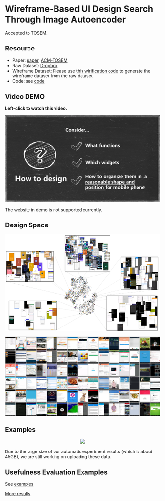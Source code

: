 Wireframe-Based UI Design Search Through Image Autoencoder
============================================================

Accepted to TOSEM.

## Resource

- Paper: [paper](./tosem2020-uisearch-jieshan.pdf), [ACM-TOSEM](https://dl.acm.org/doi/abs/10.1145/3391613)
- Raw Dataset: [Dropbox](https://www.dropbox.com/sh/kfkhevxykzwputb/AAAhL6ipmOg4zZn4jUL_myF0a?dl=0)
- Wireframe Dataset: Please use [this wirification code](./code/wirification.py) to generate the wireframe dataset from the raw dataset
- Code: see [code](./code)


## Video DEMO
<p><b>Left-click to watch this video.</b></p>

[![](./assets/how.PNG)](https://youtu.be/S9tQZWY1UrY "UI Design Search Demo")

The website in demo is not supported currently.

## Design Space
<p align="center"><img src="./assets/DesignSpace.png"></p>

<p align="center"><img src="./assets/database.png"></p>


## Examples
<p align="center"><img src="./assets/approach_example.png"></p>

Due to the large size of our automatic experiment results (which is about 45GB), we are still working on uploading these data.

## Usefulness Evaluation Examples

See [examples](./assets/Usefulness_example.pdf)

[More results](./results/Usefulness_results)
